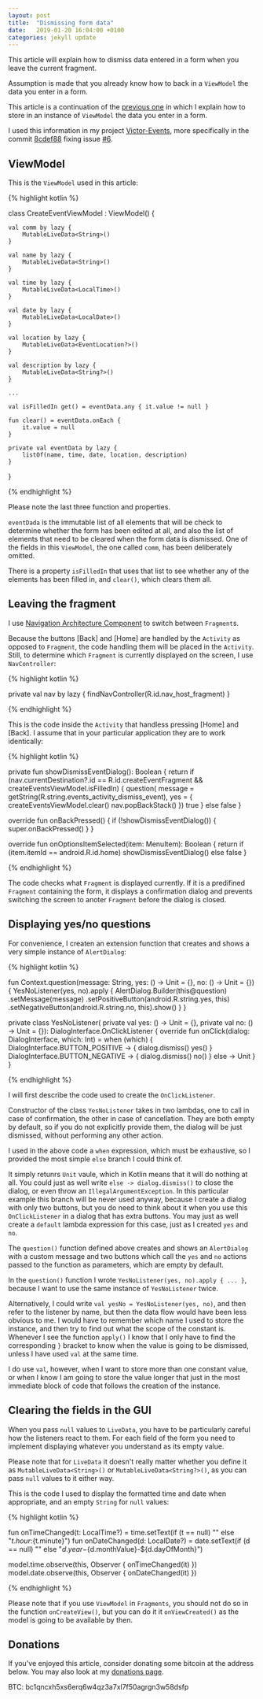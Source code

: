 ```yaml
---
layout: post
title:  "Dismissing form data"
date:   2019-01-20 16:04:00 +0100
categories: jekyll update
---
```


This article will explain how to dismiss data entered in a form when you leave the current fragment.

Assumption is made that you already know how to back in a `ViewModel` the data you enter in a form.

This article is a continuation of the [previous one][TextInputEditText] in which I explain how to store in an instance of `ViewModel` the data you enter in a form.

I used this information in my project [Victor-Events][victor-events], more specifically in the commit [8cdef88][commit] fixing issue [#6][issue].

## ViewModel

This is the `ViewModel` used in this article:

{% highlight kotlin %}

class CreateEventViewModel : ViewModel() {

    val comm by lazy {
        MutableLiveData<String>()
    }

    val name by lazy {
        MutableLiveData<String>()
    }

    val time by lazy {
        MutableLiveData<LocalTime>()
    }

    val date by lazy {
        MutableLiveData<LocalDate>()
    }

    val location by lazy {
        MutableLiveData<EventLocation?>()
    }

    val description by lazy {
        MutableLiveData<String?>()
    }

    ...

    val isFilledIn get() = eventData.any { it.value != null }

    fun clear() = eventData.onEach {
        it.value = null
    }

    private val eventData by lazy {
        listOf(name, time, date, location, description)
    }
}

{% endhighlight %}

Please note the last three function and properties.

`eventDada` is the immutable list of all elements that will be check to determine whether the form has been edited at all, and also the list of elements that need to be cleared when the form data is dismissed. One of the fields in this `ViewModel`, the one called `comm`, has been deliberately omitted.

There is a property `isFilledIn` that uses that list to see whether any of the elements has been filled in, and `clear()`, which clears them all.

## Leaving the fragment

I use [Navigation Architecture Component][navigation] to switch between `Fragment`s.

Because the buttons [Back] and [Home] are handled by the `Activity` as opposed to `Fragment`, the code handling them will be placed in the `Activity`. Still, to determine which `Fragment` is currently displayed on the screen, I use `NavController`:

{% highlight kotlin %}

private val nav by lazy { findNavController(R.id.nav_host_fragment) }

{% endhighlight %}

This is the code inside the `Activity` that handless pressing [Home] and [Back]. I assume that in your particular application they are to work identically:

{% highlight kotlin %}

private fun showDismissEventDialog(): Boolean {
    return if (nav.currentDestination?.id == R.id.createEventFragment && createEventsViewModel.isFilledIn) {
        question(
                message = getString(R.string.events_activity_dismiss_event),
                yes = {
                    createEventsViewModel.clear()
                    nav.popBackStack()
                })
        true
    }
    else false
}

override fun onBackPressed() {
    if (!showDismissEventDialog()) {
        super.onBackPressed()
    }
}

override fun onOptionsItemSelected(item: MenuItem): Boolean {
    return if (item.itemId == android.R.id.home) showDismissEventDialog() else false
}

{% endhighlight %}

The code checks what `Fragment` is displayed currently. If it is a predifined `Fragment` containing the form, it displays a confirmation dialog and prevents switching the screen to anoter `Fragment` before the dialog is closed.

## Displaying yes/no questions

For convenience, I createn an extension function that creates and shows a very simple instance of `AlertDialog`:

{% highlight kotlin %}

fun Context.question(message: String, yes: () -> Unit = {}, no: () -> Unit = {}) {
    YesNoListener(yes, no).apply {
        AlertDialog.Builder(this@question)
                .setMessage(message)
                .setPositiveButton(android.R.string.yes, this)
                .setNegativeButton(android.R.string.no, this).show()
    }
}

private class YesNoListener(
        private val yes: () -> Unit = {},
        private val no: () -> Unit = {}): DialogInterface.OnClickListener {
    override fun onClick(dialog: DialogInterface, which: Int) = when (which) {
        DialogInterface.BUTTON_POSITIVE -> {
            dialog.dismiss()
            yes()
        }
        DialogInterface.BUTTON_NEGATIVE -> {
            dialog.dismiss()
            no()
        }
        else -> Unit
    }
}

{% endhighlight %}

I will first describe the code used to create the `OnClickListener`.

Constructor of the class `YesNoListener` takes in two lambdas, one to call in case of confirmation, the other in case of cancellation. They are both empty by default, so if you do not explicitly provide them, the dialog will be just dismissed, without performing any other action.

I used in the above code a `when` expression, which must be exhaustive, so I provided the most simple `else` branch I could think of.

It simply retunrs `Unit` vaule, which in Kotlin means that it will do nothing at all. You could just as well write `else -> dialog.dismiss()` to close the dialog, or even throw an `IllegalArgumentException`. In this particular example this branch will be never used anyway, because I create a dialog with only two buttons, but you do need to think about it when you use this `OnClickListener` in a dialog that has extra buttons. You may just as well create a `default` lambda expression for this case, just as I created `yes` and `no`.

The `question()` function defined above creates and shows an `AlertDialog` with a custom message and two buttons which call the `yes` and `no` actions passed to the function as parameters, which are empty by default.

In the `question()` function I wrote `YesNoListener(yes, no).apply { ... }`, because I want to use the same instance of `YesNoListener` twice.

Alternatively, I could write `val yesNo = YesNoListener(yes, no)`, and then refer to the listener by name, but then the data flow would have been less obvious to me. I would have to remember which name I used to store the instance, and then try to find out what the scope of the constant is. Whenever I see the function `apply()` I know that I only have to find the corresponding `}` bracket to know when the value is going to be dismissed, unless I have used `val` at the same time.

I do use `val`, however, when I want to store more than one constant value, or when I know I am going to store the value longer that just in the most immediate block of code that follows the creation of the instance.


## Clearing the fields in the GUI

When you pass `null` values to `LiveData`, you have to be particularly careful how the listeners react to them. For each field of the form you need to implement displaying whatever you understand as its empty value.

Please note that for `LiveData` it doesn't really matter whether you define it as `MutableLiveData<String>()` or `MutableLiveData<String?>()`, as you can pass `null` values to it either way.

This is the code I used to display the formatted time and date when appropriate, and an empty `String` for `null` values:

{% highlight kotlin %}

fun onTimeChanged(t: LocalTime?) = time.setText(if (t == null) "" else "${t.hour}:${t.minute}")
fun onDateChanged(d: LocalDate?) = date.setText(if (d == null) "" else "${d.year}-${d.monthValue}-${d.dayOfMonth}")

model.time.observe(this, Observer { onTimeChanged(it) })
model.date.observe(this, Observer { onDateChanged(it) })

{% endhighlight %}

Please note that if you use `ViewModel` in `Fragments`, you should not do so in the function `onCreateView()`, but you can do it it `onViewCreated()` as the model is going to be available by then.

## Donations

If you've enjoyed this article, consider donating some bitcoin at the address below. You may also look at my [donations page][donations].

BTC: bc1qncxh5xs6erq6w4qz3a7xl7f50agrgn3w58dsfp 

[victor-events]: https://github.com/syrop/Victor-Events
[TextInputEditText]: https://syrop.github.io/jekyll/update/2019/01/17/TextInputEditText-and-LiveData.html
[commit]: https://github.com/syrop/Victor-Events/commit/8cdef8885fe46c0da4516590fc397e1dcceb5fb0
[issue]: https://github.com/syrop/Victor-Events/issues/6
[navigation]: https://developer.android.com/topic/libraries/architecture/navigation.html
[donations]: https://syrop.github.io/donate/
